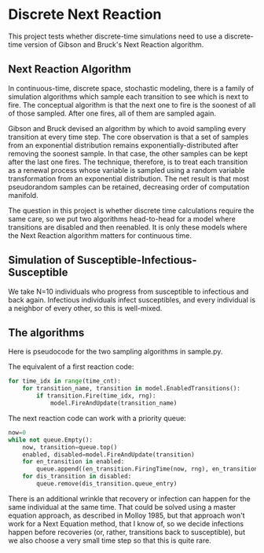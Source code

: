 # Discrete Next Reaction

This project tests whether discrete-time simulations need to
use a discrete-time version of Gibson and Bruck's Next Reaction algorithm.

## Next Reaction Algorithm

In continuous-time, discrete space, stochastic modeling, there
is a family of simulation algorithms which sample each transition
to see which is next to fire. The conceptual algorithm is that the next one
to fire is the soonest of all of those sampled. After one fires, all
of them are sampled again.

Gibson and Bruck devised an algorithm by which to avoid sampling every
transition at every time step. The core observation is that a
set of samples from an exponential distribution remains exponentially-distributed
after removing the soonest sample. In that case, the other samples
can be kept after the last one fires. The technique, therefore,
is to treat each transition as a renewal process whose variable is sampled
using a random variable transformation from an exponential distribution.
The net result is that most pseudorandom samples can be retained,
decreasing order of computation manifold.

The question in this project is whether discrete time calculations
require the same care, so we put two algorithms head-to-head 
for a model where transitions are disabled and then reenabled.
It is only these models where the Next Reaction algorithm matters
for continuous time.

## Simulation of Susceptible-Infectious-Susceptible

We take N=10 individuals who progress from susceptible to
infectious and back again. Infectious individuals infect susceptibles,
and every individual is a neighbor of every other, so this is well-mixed.


## The algorithms

Here is pseudocode for the two sampling algorithms in sample.py.

The equivalent of a first reaction code:

```Python
for time_idx in range(time_cnt):
    for transition_name, transition in model.EnabledTransitions():
        if transition.Fire(time_idx, rng):
            model.FireAndUpdate(transition_name)
```

The next reaction code can work with a priority queue:

```Python
now=0
while not queue.Empty():
    now, transition=queue.top()
    enabled, disabled=model.FireAndUpdate(transition)
    for en_transition in enabled:
    	queue.append((en_transition.FiringTime(now, rng), en_transition))
    for dis_transition in disabled:
    	queue.remove(dis_transition.queue_entry)
```

There is an additional wrinkle that recovery or infection can
happen for the same individual at the same time. That could be solved
using a master equation approach, as described in Molloy 1985, but
that approach won't work for a Next Equation method, that I know of,
so we decide infections happen before recoveries (or, rather, transitions
back to susceptible), but we also choose a very small time step so
that this is quite rare.


